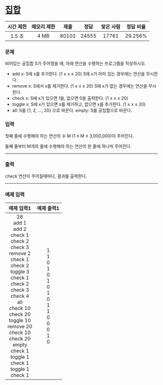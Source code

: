 # [집합](https://www.acmicpc.net/problem/11723)

<div align = center>

| 시간 제한 | 메모리 제한 | 제출  | 정답  | 맞은 사람 | 정답 비율 |
| :-------: | :---------: | :---: | :---: | :-------: | :-------: |
|  1.5 초   |    4 MB     | 80102 | 24555 |   17761   |  29.256%  |

</div>

### 문제

비어있는 공집합 S가 주어졌을 때, 아래 연산을 수행하는 프로그램을 작성하시오.

- add x: S에 x를 추가한다. (1 ≤ x ≤ 20) S에 x가 이미 있는 경우에는 연산을 무시한다.
- remove x: S에서 x를 제거한다. (1 ≤ x ≤ 20) S에 x가 없는 경우에는 연산을 무시한다.
- check x: S에 x가 있으면 1을, 없으면 0을 출력한다. (1 ≤ x ≤ 20)
- toggle x: S에 x가 있으면 x를 제거하고, 없으면 x를 추가한다. (1 ≤ x ≤ 20)
- all: S를 {1, 2, ..., 20} 으로 바꾼다.
  empty: S를 공집합으로 바꾼다.

### 입력

첫째 줄에 수행해야 하는 연산의 수 M (1 ≤ M ≤ 3,000,000)이 주어진다.

둘째 줄부터 M개의 줄에 수행해야 하는 연산이 한 줄에 하나씩 주어진다.

---

### 출력

check 연산이 주어질때마다, 결과를 출력한다.

---

### 예제 입력

|                                                                                                                                                          예제 입력1                                                                                                                                                          |                                          예제 출력1                                          |
| :--------------------------------------------------------------------------------------------------------------------------------------------------------------------------------------------------------------------------------------------------------------------------------------------------------------------------: | :------------------------------------------------------------------------------------------: |
| 26<br/>add 1<br/>add 2<br/>check 1<br/>check 2<br/>check 3<br/>remove 2<br/>check 1<br/>check 2<br/>toggle 3<br/>check 1<br/>check 2<br/>check 3<br/>check 4<br/>all<br/>check 10<br/>check 20<br/>toggle 10<br/>remove 20<br/>check 10<br/>check 20<br/>empty<br/>check 1<br/>toggle 1<br/>check 1<br/>toggle 1<br/>check 1 | 1<br/> 1<br/>0<br/>1<br/>0<br/>1<br/>0<br/>1<br/>0<br/>1<br/>1<br/>0<br/>0<br/>0<br/>1<br/>0 |
